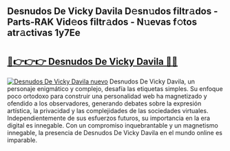 ## Desnudos De Vicky Davila D𝚎sn𝚞dos filtr𝚊dos - Parts-RAK Vid𝚎os filtr𝚊dos - N𝚞evas f𝚘tos atr𝚊ctivas 1y7Ee

# <h2><a href="http://mb8f1z4.tromn.icu/?c=Desnudos+De+Vicky+Davila">🔗👉👉👉 Desnudos De Vicky Davila 🔗🔗</a></h2>

[![Desnudos De Vicky Davila nuevo](https://i.imgur.com/pEAQMta.gif)](http://mb8f1z4.tromn.icu/?c=Desnudos+De+Vicky+Davila)
Desnudos De Vicky Davila, un personaje enigmático y complejo, desafía las etiquetas simples. Su enfoque poco ortodoxo para construir una personalidad web ha magnetizado y ofendido a los observadores, generando debates sobre la expresión artística, la privacidad y las complejidades de las sociedades virtuales. Independientemente de sus esfuerzos futuros, su importancia en la era digital es innegable. Con un compromiso inquebrantable y un magnetismo innegable, la presencia de Desnudos De Vicky Davila en el mundo online es imparable.
